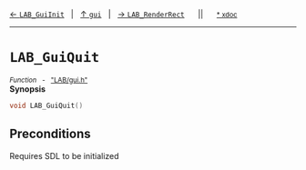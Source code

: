 [&#8592; `LAB_GuiInit`](LAB--gui--lab_guiinit.md)&nbsp;&nbsp;&nbsp;|&nbsp;&nbsp;&nbsp;[&#8593; `gui`](LAB--gui.md)&nbsp;&nbsp;&nbsp;|&nbsp;&nbsp;&nbsp;[&#8594; `LAB_RenderRect`](LAB--gui--lab_renderrect.md)&nbsp;&nbsp;&nbsp;&nbsp;&nbsp;&nbsp;||&nbsp;&nbsp;&nbsp;&nbsp;&nbsp;&nbsp;<small>[\* xdoc](../xdoc/LAB/gui.xmd#L35)</small>
***

# `LAB_GuiQuit`
<small>*Function* &nbsp; - &nbsp; ["LAB/gui.h"](../include/LAB/gui.h)</small>  
**Synopsis**

```cpp
void LAB_GuiQuit()
```
## Preconditions

Requires SDL to be initialized



